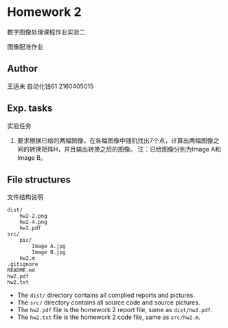 # Homework 2
数字图像处理课程作业实验二

图像配准作业

## Author
王适未 自动化钱61 2160405015

## Exp. tasks
实验任务

1. 要求根据已给的两幅图像，在各幅图像中随机找出7个点，计算出两幅图像之间的转换矩阵H，并且输出转换之后的图像。
注：已给图像分别为Image A和Image B。

## File structures
文件结构说明

```
dist/
    hw2-2.png
    hw2-4.png
    hw2.pdf
src/
    pic/
        Image A.jpg
        Image B.jpg
    hw2.m
.gitignore
README.md
hw2.pdf
hw2.txt
```

- The `dist/` directory contains all complied reports and pictures.
- The `src/` directory contains all source code and source pictures.
- The `hw2.pdf` file is the homework 2 report file, same as `dist/hw2.pdf`.
- The `hw2.txt` file is the homework 2 code file, same as `src/hw2.m`.
